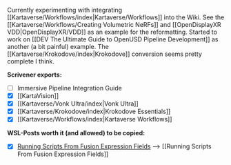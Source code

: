 Currently experimenting with integrating [[Kartaverse/Workflows/index|Kartaverse/Workflows]] into the Wiki. See the [[Kartaverse/Workflows/Creating Volumetric NeRFs]] and [[OpenDisplayXR VDD|OpenDisplayXR/VDD]] as an example for the reformatting. Started to work on [[DEV The Ultimate Guide to OpenUSD Pipeline Development]] as another (a bit painful) example. The [[Kartaverse/Krokodove/index|Krokodove]] conversion seems pretty complete I think.

**Scrivener exports:**

- [ ] Immersive Pipeline Integration Guide
- [x] [[KartaVision]]
- [x] [[Kartaverse/Vonk Ultra/index|Vonk Ultra]]
- [x] [[Kartaverse/Krokodove/index|Krokodove Essentials]] 
- [x] [[Kartaverse/Workflows/index|Kartaverse Workflows]]

**WSL-Posts worth it (and allowed) to be copied:**

- [x] [Running Scripts From Fusion Expression Fields](https://www.steakunderwater.com/wesuckless/viewtopic.php?p=43229#p43229) --> [[Running Scripts From Fusion Expression Fields]]

<!--
Another test is [[Fusion and DaVinci Resolve/Fusion/index|Fusion]]

$p(x|y) = \frac{p(y|x)p(x)}{p(y)}$, \(p(x|y) = \frac{p(y|x)p(x)}{p(y)}\).


This is Lua's `#!lua if x ~= 42 then -- ...` inlined in text.

And some ++cmd+opt+q++, ++ctrl+alt+del++ keystrokes,

[[Config|Config/]]
-->

